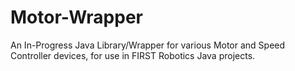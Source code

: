 # Motor-Wrapper
An In-Progress Java Library/Wrapper for various Motor and Speed Controller devices, for use in FIRST Robotics Java projects.
